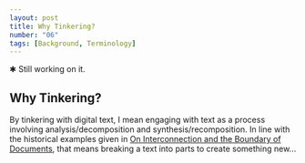 ```yaml
---
layout: post
title: Why Tinkering?
number: "06"
tags: [Background, Terminology]
---
```


&#10033; Still working on it.

## Why Tinkering?

By tinkering with digital text, I mean engaging with text as a process involving analysis/decomposition and synthesis/recomposition. In line with the historical examples given in [On Interconnection and the Boundary of Documents](3), that means breaking a text into parts to create something new...

